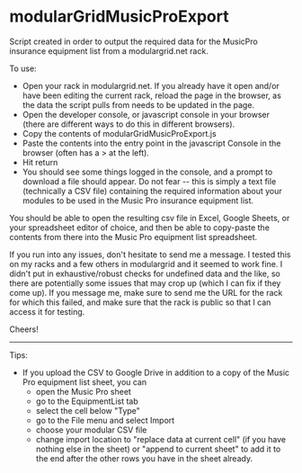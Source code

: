 # modularGridMusicProExport
Script created in order to output the required data for the MusicPro insurance equipment list from a modulargrid.net rack.

To use:
- Open your rack in modulargrid.net. If you already have it open and/or have been editing the current rack, reload the page in the browser, as the data the script pulls from needs to be updated in the page.
- Open the developer console, or javascript console in your browser (there are different ways to do this in different browsers).
- Copy the contents of modularGridMusicProExport.js
- Paste the contents into the entry point in the javascript Console in the browser (often has a > at the left). 
- Hit return
- You should see some things logged in the console, and a prompt to download a file should appear. Do not fear -- this is simply a text file (technically a CSV file) containing the required information about your modules to be used in the Music Pro insurance equipment list. 

You should be able to open the resulting csv file in Excel, Google Sheets, or your spreadsheet editor of choice, and then be able to copy-paste the contents from there into the Music Pro equipment list spreadsheet.

If you run into any issues, don't hesitate to send me a message. I tested this on my racks and a few others in modulargrid and it seemed to work fine. I didn't put in exhaustive/robust checks for undefined data and the like, so there are potentially some issues that may crop up (which I can fix if they come up). If you message me, make sure to send me the URL for the rack for which this failed, and make sure that the rack is public so that I can access it for testing.

Cheers!


-----------

Tips:
- If you upload the CSV to Google Drive in addition to a copy of the Music Pro equipment list sheet, you can 
	- open the Music Pro sheet
	- go to the EquipmentList tab
	- select the cell below "Type"
	- go to the File menu and select Import
	- choose your modular CSV file
	- change import location to "replace data at current cell" (if you have nothing else in the sheet) or "append to current sheet" to add it to the end after the other rows you have in the sheet already.